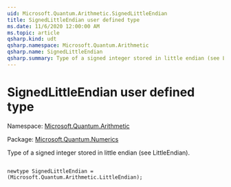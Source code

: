 ```yaml
---
uid: Microsoft.Quantum.Arithmetic.SignedLittleEndian
title: SignedLittleEndian user defined type
ms.date: 11/6/2020 12:00:00 AM
ms.topic: article
qsharp.kind: udt
qsharp.namespace: Microsoft.Quantum.Arithmetic
qsharp.name: SignedLittleEndian
qsharp.summary: Type of a signed integer stored in little endian (see LittleEndian).
---
```


# SignedLittleEndian user defined type

Namespace: [Microsoft.Quantum.Arithmetic](xref:Microsoft.Quantum.Arithmetic)

Package: [Microsoft.Quantum.Numerics](https://nuget.org/packages/Microsoft.Quantum.Numerics)


Type of a signed integer stored in little endian (see LittleEndian).

```qsharp

newtype SignedLittleEndian = (Microsoft.Quantum.Arithmetic.LittleEndian);
```

